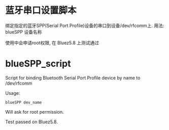 蓝牙串口设置脚本
======

绑定指定的蓝牙SPP(Serial Port Profile)设备的串口到设备/dev/rfcomm上.
用法:
	blueSPP 设备名称

使用中会申请root权限, 在 Bluez5.8 上测试通过


blueSPP_script
==============

Script for binding Bluetooth Serial Port Profile device by name to /dev/rfcomm 

Usage:

	blueSPP dev_name

Will ask for root permission.

Test passed on Bluez5.8.
